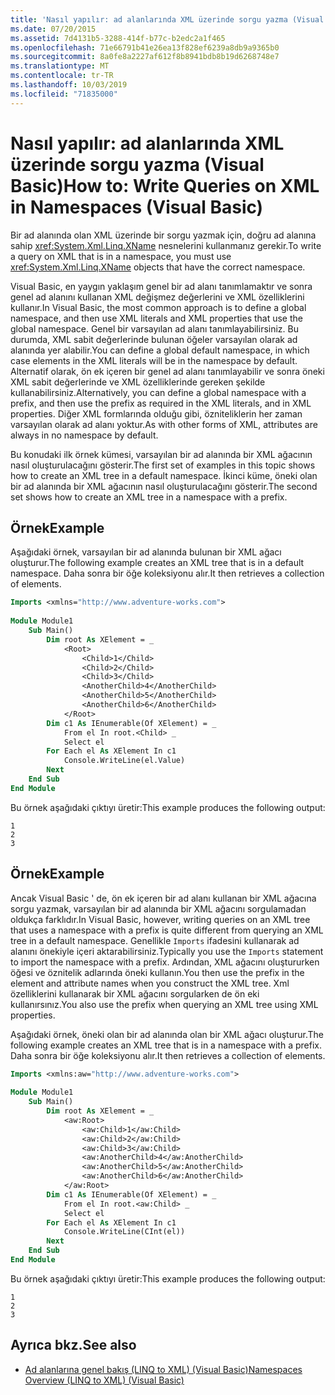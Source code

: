```yaml
---
title: 'Nasıl yapılır: ad alanlarında XML üzerinde sorgu yazma (Visual Basic)'
ms.date: 07/20/2015
ms.assetid: 7d4131b5-3288-414f-b77c-b2edc2a1f465
ms.openlocfilehash: 71e66791b41e26ea13f828ef6239a8db9a9365b0
ms.sourcegitcommit: 8a0fe8a2227af612f8b8941bdb8b19d6268748e7
ms.translationtype: MT
ms.contentlocale: tr-TR
ms.lasthandoff: 10/03/2019
ms.locfileid: "71835000"
---
```

# <a name="how-to-write-queries-on-xml-in-namespaces-visual-basic"></a><span data-ttu-id="c26f9-102">Nasıl yapılır: ad alanlarında XML üzerinde sorgu yazma (Visual Basic)</span><span class="sxs-lookup"><span data-stu-id="c26f9-102">How to: Write Queries on XML in Namespaces (Visual Basic)</span></span>
<span data-ttu-id="c26f9-103">Bir ad alanında olan XML üzerinde bir sorgu yazmak için, doğru ad alanına sahip <xref:System.Xml.Linq.XName> nesnelerini kullanmanız gerekir.</span><span class="sxs-lookup"><span data-stu-id="c26f9-103">To write a query on XML that is in a namespace, you must use <xref:System.Xml.Linq.XName> objects that have the correct namespace.</span></span>  
  
 <span data-ttu-id="c26f9-104">Visual Basic, en yaygın yaklaşım genel bir ad alanı tanımlamaktır ve sonra genel ad alanını kullanan XML değişmez değerlerini ve XML özelliklerini kullanır.</span><span class="sxs-lookup"><span data-stu-id="c26f9-104">In Visual Basic, the most common approach is to define a global namespace, and then use XML literals and XML properties that use the global namespace.</span></span> <span data-ttu-id="c26f9-105">Genel bir varsayılan ad alanı tanımlayabilirsiniz. Bu durumda, XML sabit değerlerinde bulunan öğeler varsayılan olarak ad alanında yer alabilir.</span><span class="sxs-lookup"><span data-stu-id="c26f9-105">You can define a global default namespace, in which case elements in the XML literals will be in the namespace by default.</span></span> <span data-ttu-id="c26f9-106">Alternatif olarak, ön ek içeren bir genel ad alanı tanımlayabilir ve sonra öneki XML sabit değerlerinde ve XML özelliklerinde gereken şekilde kullanabilirsiniz.</span><span class="sxs-lookup"><span data-stu-id="c26f9-106">Alternatively, you can define a global namespace with a prefix, and then use the prefix as required in the XML literals, and in XML properties.</span></span> <span data-ttu-id="c26f9-107">Diğer XML formlarında olduğu gibi, özniteliklerin her zaman varsayılan olarak ad alanı yoktur.</span><span class="sxs-lookup"><span data-stu-id="c26f9-107">As with other forms of XML, attributes are always in no namespace by default.</span></span>  
  
 <span data-ttu-id="c26f9-108">Bu konudaki ilk örnek kümesi, varsayılan bir ad alanında bir XML ağacının nasıl oluşturulacağını gösterir.</span><span class="sxs-lookup"><span data-stu-id="c26f9-108">The first set of examples in this topic shows how to create an XML tree in a default namespace.</span></span> <span data-ttu-id="c26f9-109">İkinci küme, öneki olan bir ad alanında bir XML ağacının nasıl oluşturulacağını gösterir.</span><span class="sxs-lookup"><span data-stu-id="c26f9-109">The second set shows how to create an XML tree in a namespace with a prefix.</span></span>  
  
## <a name="example"></a><span data-ttu-id="c26f9-110">Örnek</span><span class="sxs-lookup"><span data-stu-id="c26f9-110">Example</span></span>  
 <span data-ttu-id="c26f9-111">Aşağıdaki örnek, varsayılan bir ad alanında bulunan bir XML ağacı oluşturur.</span><span class="sxs-lookup"><span data-stu-id="c26f9-111">The following example creates an XML tree that is in a default namespace.</span></span> <span data-ttu-id="c26f9-112">Daha sonra bir öğe koleksiyonu alır.</span><span class="sxs-lookup"><span data-stu-id="c26f9-112">It then retrieves a collection of elements.</span></span>  
  
```vb  
Imports <xmlns="http://www.adventure-works.com">  
  
Module Module1  
    Sub Main()  
        Dim root As XElement = _  
            <Root>  
                <Child>1</Child>  
                <Child>2</Child>  
                <Child>3</Child>  
                <AnotherChild>4</AnotherChild>  
                <AnotherChild>5</AnotherChild>  
                <AnotherChild>6</AnotherChild>  
            </Root>  
        Dim c1 As IEnumerable(Of XElement) = _  
            From el In root.<Child> _  
            Select el  
        For Each el As XElement In c1  
            Console.WriteLine(el.Value)  
        Next  
    End Sub  
End Module  
```  
  
 <span data-ttu-id="c26f9-113">Bu örnek aşağıdaki çıktıyı üretir:</span><span class="sxs-lookup"><span data-stu-id="c26f9-113">This example produces the following output:</span></span>  
  
```console  
1  
2  
3  
```  
  
## <a name="example"></a><span data-ttu-id="c26f9-114">Örnek</span><span class="sxs-lookup"><span data-stu-id="c26f9-114">Example</span></span>  
 <span data-ttu-id="c26f9-115">Ancak Visual Basic ' de, ön ek içeren bir ad alanı kullanan bir XML ağacına sorgu yazmak, varsayılan bir ad alanında bir XML ağacını sorgulamadan oldukça farklıdır.</span><span class="sxs-lookup"><span data-stu-id="c26f9-115">In Visual Basic, however, writing queries on an XML tree that uses a namespace with a prefix is quite different from querying an XML tree in a default namespace.</span></span> <span data-ttu-id="c26f9-116">Genellikle `Imports` ifadesini kullanarak ad alanını önekiyle içeri aktarabilirsiniz.</span><span class="sxs-lookup"><span data-stu-id="c26f9-116">Typically you use the `Imports` statement to import the namespace with a prefix.</span></span> <span data-ttu-id="c26f9-117">Ardından, XML ağacını oluştururken öğesi ve öznitelik adlarında öneki kullanın.</span><span class="sxs-lookup"><span data-stu-id="c26f9-117">You then use the prefix in the element and attribute names when you construct the XML tree.</span></span> <span data-ttu-id="c26f9-118">Xml özelliklerini kullanarak bir XML ağacını sorgularken de ön eki kullanırsınız.</span><span class="sxs-lookup"><span data-stu-id="c26f9-118">You also use the prefix when querying an XML tree using XML properties.</span></span>  
  
 <span data-ttu-id="c26f9-119">Aşağıdaki örnek, öneki olan bir ad alanında olan bir XML ağacı oluşturur.</span><span class="sxs-lookup"><span data-stu-id="c26f9-119">The following example creates an XML tree that is in a namespace with a prefix.</span></span> <span data-ttu-id="c26f9-120">Daha sonra bir öğe koleksiyonu alır.</span><span class="sxs-lookup"><span data-stu-id="c26f9-120">It then retrieves a collection of elements.</span></span>  
  
```vb  
Imports <xmlns:aw="http://www.adventure-works.com">  
  
Module Module1  
    Sub Main()  
        Dim root As XElement = _  
            <aw:Root>  
                <aw:Child>1</aw:Child>  
                <aw:Child>2</aw:Child>  
                <aw:Child>3</aw:Child>  
                <aw:AnotherChild>4</aw:AnotherChild>  
                <aw:AnotherChild>5</aw:AnotherChild>  
                <aw:AnotherChild>6</aw:AnotherChild>  
            </aw:Root>  
        Dim c1 As IEnumerable(Of XElement) = _  
            From el In root.<aw:Child> _  
            Select el  
        For Each el As XElement In c1  
            Console.WriteLine(CInt(el))  
        Next  
    End Sub  
End Module  
```  
  
 <span data-ttu-id="c26f9-121">Bu örnek aşağıdaki çıktıyı üretir:</span><span class="sxs-lookup"><span data-stu-id="c26f9-121">This example produces the following output:</span></span>  
  
```console  
1  
2  
3  
```  
  
## <a name="see-also"></a><span data-ttu-id="c26f9-122">Ayrıca bkz.</span><span class="sxs-lookup"><span data-stu-id="c26f9-122">See also</span></span>

- [<span data-ttu-id="c26f9-123">Ad alanlarına genel bakış (LINQ to XML) (Visual Basic)</span><span class="sxs-lookup"><span data-stu-id="c26f9-123">Namespaces Overview (LINQ to XML) (Visual Basic)</span></span>](namespaces-overview-linq-to-xml.md)
